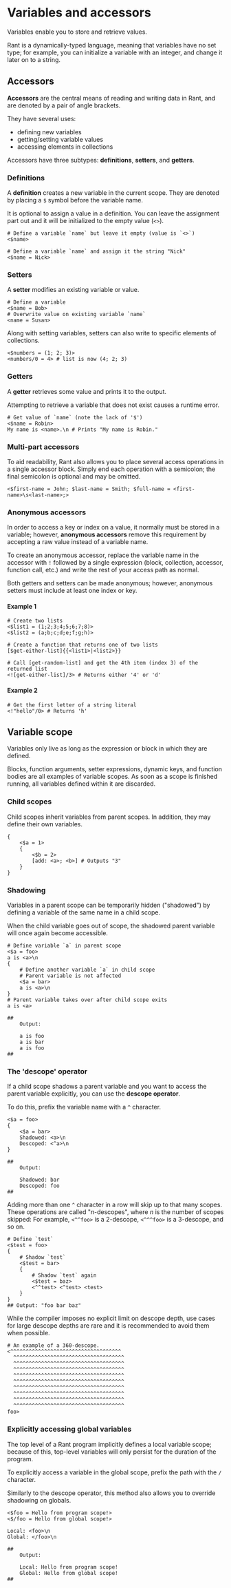 # Variables and accessors

Variables enable you to store and retrieve values.

Rant is a dynamically-typed language, meaning that variables have no set type;
for example, you can initialize a variable with an integer, and change it later on to a string.

## Accessors

**Accessors** are the central means of reading and writing data in Rant, 
and are denoted by a pair of angle brackets.

They have several uses:
* defining new variables
* getting/setting variable values
* accessing elements in collections

Accessors have three subtypes: **definitions**, **setters**, and **getters**.

### Definitions

A **definition** creates a new variable in the current scope.
They are denoted by placing a `$` symbol before the variable name.

It is optional to assign a value in a definition.
You can leave the assignment part out and it will be initialized to the empty value (`<>`).

```rant
# Define a variable `name` but leave it empty (value is `<>`)
<$name>

# Define a variable `name` and assign it the string "Nick"
<$name = Nick>
```

### Setters

A **setter** modifies an existing variable or value.

```rant
# Define a variable
<$name = Bob>
# Overwrite value on existing variable `name`
<name = Susan>
```

Along with setting variables, setters can also write to specific elements of collections.

```rant
<$numbers = (1; 2; 3)>
<numbers/0 = 4> # list is now (4; 2; 3)
```

### Getters

A **getter** retrieves some value and prints it to the output.

Attempting to retrieve a variable that does not exist causes a runtime error.

```rant
# Get value of `name` (note the lack of '$')
<$name = Robin>
My name is <name>.\n # Prints "My name is Robin."
```

### Multi-part accessors

To aid readability, Rant also allows you to place several access operations in a single accessor block.
Simply end each operation with a semicolon; the final semicolon is optional and may be omitted.

```rant
<$first-name = John; $last-name = Smith; $full-name = <first-name>\s<last-name>;>
```

### Anonymous accessors

In order to access a key or index on a value, it normally must be stored in a variable; 
however, **anonymous accessors** remove this requirement by accepting a raw value instead of a variable name.

To create an anonymous accessor, replace the variable name in the accessor with `!` followed by a single expression 
(block, collection, accessor, function call, etc.) and write the rest of your access path as normal.

Both getters and setters can be made anonymous; however, anonymous setters must include at least one index or key.

#### Example 1

```rant
# Create two lists
<$list1 = (1;2;3;4;5;6;7;8)>
<$list2 = (a;b;c;d;e;f;g;h)>

# Create a function that returns one of two lists
[$get-either-list]{{<list1>|<list2>}}

# Call [get-random-list] and get the 4th item (index 3) of the returned list
<![get-either-list]/3> # Returns either '4' or 'd'
```

#### Example 2

```rant
# Get the first letter of a string literal
<!"hello"/0> # Returns 'h'
```


## Variable scope

Variables only live as long as the expression or block in which they are defined.

Blocks, function arguments, setter expressions, dynamic keys, and function bodies are all examples of variable scopes.
As soon as a scope is finished running, all variables defined within it are discarded.

### Child scopes

Child scopes inherit variables from parent scopes. In addition, they may define their own variables.

```rant
{
    <$a = 1>
    {
        <$b = 2>
        [add: <a>; <b>] # Outputs "3"
    }
}
```

### Shadowing

Variables in a parent scope can be temporarily hidden ("shadowed") by defining a variable of the same name in a child scope.

When the child variable goes out of scope, the shadowed parent variable will once again become accessible.

```rant
# Define variable `a` in parent scope
<$a = foo>
a is <a>\n
{
    # Define another variable `a` in child scope
    # Parent variable is not affected
    <$a = bar>
    a is <a>\n
}
# Parent variable takes over after child scope exits
a is <a>

##
    Output:

    a is foo
    a is bar
    a is foo
##
```

### The 'descope' operator

If a child scope shadows a parent variable and you want to access the parent variable explicitly, you can use the **descope operator**.

To do this, prefix the variable name with a `^` character.

```rant
<$a = foo>
{
    <$a = bar>
    Shadowed: <a>\n
    Descoped: <^a>\n
}

##
    Output:

    Shadowed: bar
    Descoped: foo
##
```

Adding more than one `^` character in a row will skip up to that many scopes.
These operations are called "_n_-descopes", where _n_ is the number of scopes skipped:
For example, `<^^foo>` is a 2-descope, `<^^^foo>` is a 3-descope, and so on.

```rant
# Define `test`
<$test = foo>
{
    # Shadow `test`
    <$test = bar>
    {
        # Shadow `test` again
        <$test = baz>
        <^^test> <^test> <test>
    }
}
## Output: "foo bar baz"
```

While the compiler imposes no explicit limit on descope depth, use cases for large descope depths are rare and it is recommended to avoid them when possible.

```rant
# An example of a 360-descope.
<^^^^^^^^^^^^^^^^^^^^^^^^^^^^^^^^^^^^
  ^^^^^^^^^^^^^^^^^^^^^^^^^^^^^^^^^^^^
  ^^^^^^^^^^^^^^^^^^^^^^^^^^^^^^^^^^^^
  ^^^^^^^^^^^^^^^^^^^^^^^^^^^^^^^^^^^^
  ^^^^^^^^^^^^^^^^^^^^^^^^^^^^^^^^^^^^
  ^^^^^^^^^^^^^^^^^^^^^^^^^^^^^^^^^^^^
  ^^^^^^^^^^^^^^^^^^^^^^^^^^^^^^^^^^^^
  ^^^^^^^^^^^^^^^^^^^^^^^^^^^^^^^^^^^^
  ^^^^^^^^^^^^^^^^^^^^^^^^^^^^^^^^^^^^
  ^^^^^^^^^^^^^^^^^^^^^^^^^^^^^^^^^^^^
foo>
```

### Explicitly accessing global variables

The top level of a Rant program implicitly defines a local variable scope; 
because of this, top-level variables will only persist for the duration of the program.

To explicitly access a variable in the global scope, prefix the path with the `/` character.

Similarly to the descope operator, this method also allows you to override shadowing on globals.

```rant
<$foo = Hello from program scope!>
<$/foo = Hello from global scope!>

Local: <foo>\n
Global: </foo>\n

##
    Output:

    Local: Hello from program scope!
    Global: Hello from global scope!
##
```